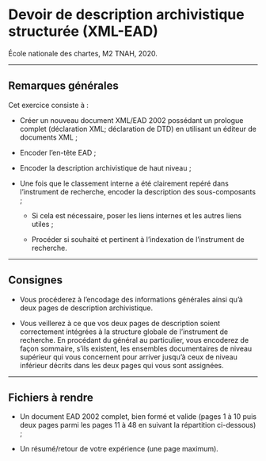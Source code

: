 # Devoir de description archivistique structurée (XML-EAD)
École nationale des chartes, M2 TNAH, 2020.

---

## Remarques générales

Cet exercice consiste à :

* Créer un nouveau document XML/EAD 2002 possédant un prologue complet (déclaration XML; déclaration de DTD) en utilisant un éditeur de documents XML ;

* Encoder l’en-tête EAD ;

* Encoder la description archivistique de haut niveau ;

* Une fois que le classement interne a été clairement repéré dans l’instrument de recherche, encoder la description des sous-composants ;

  * Si cela est nécessaire, poser les liens internes et les autres liens utiles ;

  * Procéder si souhaité et pertinent à l’indexation de l’instrument de recherche.

---

## Consignes

* Vous procéderez à l’encodage des informations générales ainsi qu’à deux pages de description archivistique.

* Vous veillerez à ce que vos deux pages de description soient correctement intégrées à la structure globale de l’instrument de recherche. En procédant du général au particulier, vous encoderez de façon sommaire, s’ils existent, les ensembles documentaires de niveau supérieur qui vous concernent pour arriver jusqu’à ceux de niveau inférieur décrits dans les deux pages qui vous sont assignées. 

---

## Fichiers à rendre

* Un document EAD 2002 complet, bien formé et valide (pages 1 à 10 puis deux pages parmi les pages 11 à 48 en suivant la répartition ci-dessous) ;

* Un résumé/retour de votre expérience (une page maximum).
